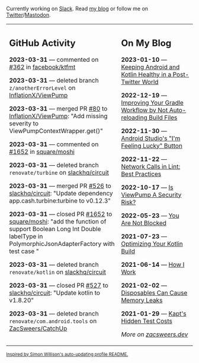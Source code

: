 Currently working on [Slack](https://slack.com/). Read [my blog](https://zacsweers.dev/) or follow me on [Twitter](https://twitter.com/ZacSweers)/[Mastodon](https://hachyderm.io/@ZacSweers).

<table><tr><td valign="top" width="60%">

## GitHub Activity
<!-- githubActivity starts -->
**2023-03-31** — commented on [#362](https://github.com/facebook/ktfmt/issues/362#issuecomment-1492673283) in [facebook/ktfmt](https://github.com/facebook/ktfmt)

**2023-03-31** — deleted branch `z/anotherErrorLevel` on [InflationX/ViewPump](https://github.com/InflationX/ViewPump)

**2023-03-31** — merged PR [#80](https://github.com/InflationX/ViewPump/pull/80) to [InflationX/ViewPump](https://github.com/InflationX/ViewPump): "Add missing severity to ViewPumpContextWrapper.get()"

**2023-03-31** — commented on [#1652](https://github.com/square/moshi/pull/1652#issuecomment-1492121279) in [square/moshi](https://github.com/square/moshi)

**2023-03-31** — deleted branch `renovate/turbine` on [slackhq/circuit](https://github.com/slackhq/circuit)

**2023-03-31** — merged PR [#526](https://github.com/slackhq/circuit/pull/526) to [slackhq/circuit](https://github.com/slackhq/circuit): "Update dependency app.cash.turbine:turbine to v0.12.3"

**2023-03-31** — closed PR [#1652](https://github.com/square/moshi/pull/1652) to [square/moshi](https://github.com/square/moshi): "add the function of support Boolean Long Int Double labelType in PolymorphicJsonAdapterFactory with test case "

**2023-03-31** — deleted branch `renovate/kotlin` on [slackhq/circuit](https://github.com/slackhq/circuit)

**2023-03-31** — closed PR [#527](https://github.com/slackhq/circuit/pull/527) to [slackhq/circuit](https://github.com/slackhq/circuit): "Update kotlin to v1.8.20"

**2023-03-31** — deleted branch `renovate/com.android.tools` on [ZacSweers/CatchUp](https://github.com/ZacSweers/CatchUp)
<!-- githubActivity ends -->
</td><td valign="top" width="40%">

## On My Blog
<!-- blog starts -->
**2023-01-10** — [Keeping Android and Kotlin Healthy in a Post-Twitter World](https://www.zacsweers.dev/keeping-android-healthy/)

**2022-12-19** — [Improving Your Gradle Workflow by Not Auto-reloading Build Files](https://www.zacsweers.dev/improving-your-workflow-by-not-auto-reloading-build-files/)

**2022-11-30** — [Android Studio's "I'm Feeling Lucky" Button](https://www.zacsweers.dev/android-studios-im-feeling-lucky-button/)

**2022-11-22** — [Network Calls in Lint: Best Practices](https://www.zacsweers.dev/network-calls-in-lint-best-practices/)

**2022-10-17** — [Is ViewPump A Security Risk?](https://www.zacsweers.dev/is-viewpump-a-security-risk/)

**2022-05-23** — [You Are Not Blocked](https://www.zacsweers.dev/you-are-not-blocked/)

**2021-07-23** — [Optimizing Your Kotlin Build](https://www.zacsweers.dev/optimizing-your-kotlin-build/)

**2021-06-14** — [How I Work](https://www.zacsweers.dev/how-i-work/)

**2021-02-02** — [Disposables Can Cause Memory Leaks](https://www.zacsweers.dev/disposables-can-cause-memory-leaks/)

**2021-01-29** — [Kapt's Hidden Test Costs](https://www.zacsweers.dev/kapts-hidden-test-costs/)
<!-- blog ends -->
_More on [zacsweers.dev](https://zacsweers.dev/)_
</td></tr></table>

<sub><a href="https://simonwillison.net/2020/Jul/10/self-updating-profile-readme/">Inspired by Simon Willison's auto-updating profile README.</a></sub>